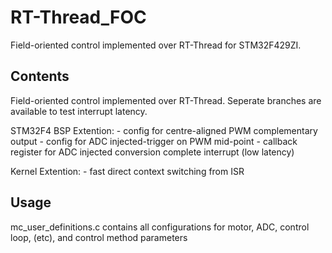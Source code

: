 # RT-Thread_FOC
 Field-oriented control implemented over RT-Thread for STM32F429ZI. 

## Contents

Field-oriented control implemented over RT-Thread. Seperate branches are available to test interrupt latency.

STM32F4 BSP Extention:
    - config for centre-aligned PWM complementary output
    - config for ADC injected-trigger on PWM mid-point
    - callback register for ADC injected conversion complete interrupt (low latency)

Kernel Extention:
    - fast direct context switching from ISR

## Usage

mc_user_definitions.c contains all configurations for motor, ADC, control loop, (etc), and control method parameters

